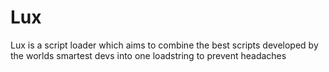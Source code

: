 # Lux
Lux is a script loader which aims to combine the best scripts developed by the worlds smartest devs into one loadstring to prevent headaches
